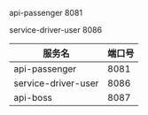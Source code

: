 api-passenger 8081

service-driver-user 8086

| 服务名                 | 端口号  |
|---------------------|------|
| api-passenger       | 8081 |
| service-driver-user | 8086 |
| api-boss            | 8087 |